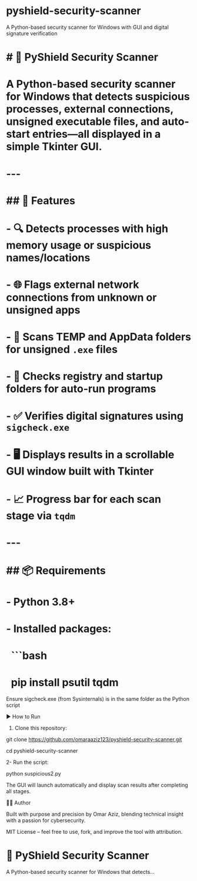 # pyshield-security-scanner
A Python-based security scanner for Windows with GUI and digital signature verification
# \# 🔐 PyShield Security Scanner

# 

# A Python-based security scanner for Windows that detects suspicious processes, external connections, unsigned executable files, and auto-start entries—all displayed in a simple Tkinter GUI.

# 

# ---

# 

# \## 🚀 Features

# 

# \- 🔍 Detects processes with high memory usage or suspicious names/locations

# \- 🌐 Flags external network connections from unknown or unsigned apps

# \- 📁 Scans TEMP and AppData folders for unsigned `.exe` files

# \- 🪪 Checks registry and startup folders for auto-run programs

# \- ✅ Verifies digital signatures using `sigcheck.exe`

# \- 🖥️ Displays results in a scrollable GUI window built with Tkinter

# \- 📈 Progress bar for each scan stage via `tqdm`

# 

# ---

# 

# \## 📦 Requirements

# 

# \- Python 3.8+

# \- Installed packages:

# &nbsp; ```bash

# &nbsp; pip install psutil tqdm



Ensure sigcheck.exe (from Sysinternals) is in the same folder as the Python script



▶️ How to Run

1. Clone this repository:

git clone https://github.com/omaraaziz123/pyshield-security-scanner.git

cd pyshield-security-scanner



2- Run the script:

python suspicious2.py



The GUI will launch automatically and display scan results after completing all stages.



👨‍💻 Author

Built with purpose and precision by Omar Aziz, blending technical insight with a passion for cybersecurity.



MIT License – feel free to use, fork, and improve the tool with attribution.

# 🔐 PyShield Security Scanner

A Python-based security scanner for Windows that detects...

